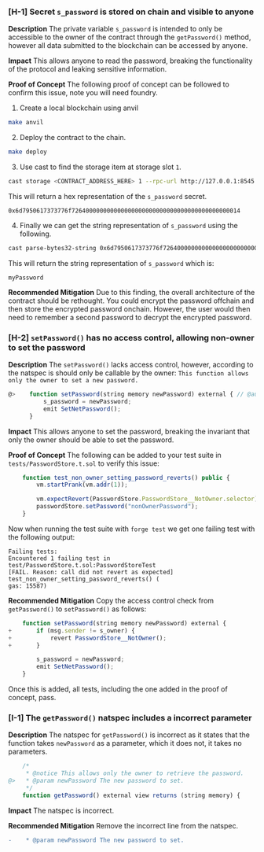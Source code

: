 ### [H-1] Secret `s_password` is stored on chain and visible to anyone

**Description**
The private variable `s_password` is intended to only be accessible to the owner of the contract through the `getPassword()` method, however all data submitted to the blockchain can be accessed by anyone.

**Impact**
This allows anyone to read the password, breaking the functionality of the protocol and leaking sensitive information.

**Proof of Concept**
The following proof of concept can be followed to confirm this issue, note you will need foundry.

1. Create a local blockchain using anvil

```bash
make anvil
```

2. Deploy the contract to the chain.

```bash
make deploy
```

3. Use cast to find the storage item at storage slot `1`.

```bash
cast storage <CONTRACT_ADDRESS_HERE> 1 --rpc-url http://127.0.0.1:8545
```

This will return a hex representation of the `s_password` secret.

```
0x6d7950617373776f726400000000000000000000000000000000000000000014
```

4. Finally we can get the string representation of `s_password` using the following.

```bash
cast parse-bytes32-string 0x6d7950617373776f726400000000000000000000000000000000000000000014
```

This will return the string representation of `s_password` which is:

```
myPassword
```

**Recommended Mitigation**
Due to this finding, the overall architecture of the contract should be rethought. You could encrypt the password offchain and then store the encrypted password onchain. However, the user would then need to remember a second password to decrypt the encrypted password.

### [H-2] `setPassword()` has no access control, allowing non-owner to set the password

**Description** The `setPassword()` lacks access control, however, according to the natspec is should only be callable by the owner: `This function allows only the owner to set a new password.` 

```javascript
@>    function setPassword(string memory newPassword) external { // @audit - There is no access control
          s_password = newPassword;
          emit SetNetPassword();
      }
```

**Impact** This allows anyone to set the password, breaking the invariant that only the owner should be able to set the password.

**Proof of Concept** 
The following can be added to your test suite in `tests/PasswordStore.t.sol` to verify this issue:

```javascript
    function test_non_owner_setting_password_reverts() public {
        vm.startPrank(vm.addr(1));

        vm.expectRevert(PasswordStore.PasswordStore__NotOwner.selector);
        passwordStore.setPassword("nonOwnerPassword");
    }
```

Now when running the test suite with `forge test` we get one failing test with the following output:

```
Failing tests:
Encountered 1 failing test in test/PasswordStore.t.sol:PasswordStoreTest
[FAIL. Reason: call did not revert as expected] test_non_owner_setting_password_reverts() (
gas: 15587)
```

**Recommended Mitigation**
Copy the access control check from `getPassword()` to `setPassword()` as follows:

```javascript
    function setPassword(string memory newPassword) external {
+       if (msg.sender != s_owner) {
+           revert PasswordStore__NotOwner();
+       }

        s_password = newPassword;
        emit SetNetPassword();
    }
```

Once this is added, all tests, including the one added in the proof of concept, pass.

### [I-1] The `getPassword()` natspec includes a incorrect parameter

**Description**
The natspec for `getPassword()` is incorrect as it states that the function takes `newPassword` as a parameter, which it does not, it takes no parameters.

```javascript
    /*
     * @notice This allows only the owner to retrieve the password.
@>   * @param newPassword The new password to set.
     */
    function getPassword() external view returns (string memory) {
```

**Impact**
The natspec is incorrect.

**Recommended Mitigation**
Remove the incorrect line from the natspec.

```diff
-    * @param newPassword The new password to set.
```

